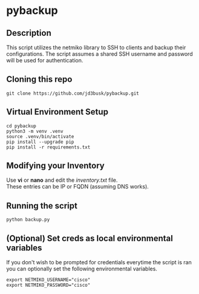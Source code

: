 # pybackup
## Description
This script utilizes the netmiko library to SSH to clients and backup their configurations. The script assumes a shared SSH username and password will be used for authentication.

## Cloning this repo
```
git clone https://github.com/jd3busk/pybackup.git
```

## Virtual Environment Setup
```
cd pybackup
python3 -m venv .venv
source .venv/bin/activate
pip install --upgrade pip
pip install -r requirements.txt
```

## Modifying your Inventory
Use **vi** or **nano** and edit the _inventory.txt_ file.\
These entries can be IP or FQDN (assuming DNS works).

## Running the script
```
python backup.py
```

## (Optional) Set creds as local environmental variables
If you don't wish to be prompted for credentials everytime the script is ran you can optionally set the following environmental variables.
```
export NETMIKO_USERNAME="cisco"
export NETMIKO_PASSWORD="cisco"
```

